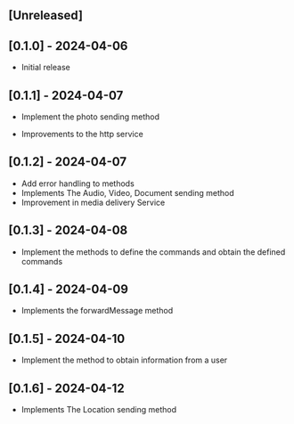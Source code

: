 ## [Unreleased]

## [0.1.0] - 2024-04-06

- Initial release

## [0.1.1] - 2024-04-07

- Implement the photo sending method

- Improvements to the http service

## [0.1.2] - 2024-04-07 

- Add error handling to methods
- Implements The Audio, Video, Document sending method
- Improvement in media delivery Service

## [0.1.3] - 2024-04-08 

- Implement the methods to define the commands and obtain the defined commands

## [0.1.4] - 2024-04-09 

- Implements the forwardMessage method

## [0.1.5] - 2024-04-10

- Implement the method to obtain information from a user

## [0.1.6] - 2024-04-12

- Implements The Location sending method
